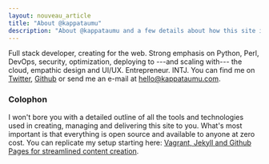 ```yaml
---
layout: nouveau_article
title: "About @kappataumu"
description: "About @kappataumu and a few details about how this site is built."
---
```


Full stack developer, creating for the web. Strong emphasis on Python, Perl, DevOps, security, optimization, deploying to ---and scaling with--- the cloud, empathic design and UI/UX. Entrepreneur. INTJ. You can find me on [Twitter](https://twitter.com/kappataumu), [Github](https://github.com/kappataumu) or send me an e-mail at [hello@kappataumu.com](mailto:kappataumu.com).

### Colophon

I won't bore you with a detailed outline of all the tools and technologies used in creating, managing and delivering this site to you. What's most important is that everything is open source and available to anyone at zero cost. You can replicate my setup starting here: [Vagrant, Jekyll and Github Pages for streamlined content creation](http://localhost:4000/articles/vagrant-jekyll-github-pages-streamlined-content-creation.html).
